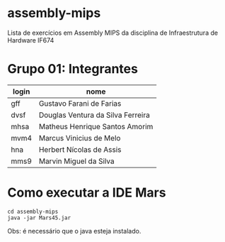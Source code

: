 # assembly-mips
Lista de exercícios em Assembly MIPS da disciplina de Infraestrutura de Hardware IF674

# Grupo 01: Integrantes
| login | nome |
|-------|------|
| gff | Gustavo Farani de Farias |
| dvsf | Douglas Ventura da Silva Ferreira |
| mhsa | Matheus Henrique Santos Amorim |
| mvm4 | Marcus Vinicius de Melo |
| hna | Herbert Nícolas de Assis |
| mms9 | Marvin Miguel da Silva |

# Como executar a IDE Mars
```
cd assembly-mips
java -jar Mars45.jar
```
Obs: é necessário que o java esteja instalado.
